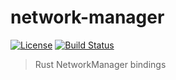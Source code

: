 network-manager
==============

[![License](https://img.shields.io/badge/license-Apache%202.0-blue.svg)](https://github.com/resin-io-modules/NetworkManager/blob/master/LICENSE)
[![Build Status](https://travis-ci.org/resin-io-modules/network-manager.svg?branch=master)](https://travis-ci.org/resin-io-modules/network-manager)
> Rust NetworkManager bindings
